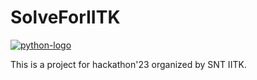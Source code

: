 # SolveForIITK
[![python-logo]][python]

This is a project for hackathon'23 organized by SNT  IITK.



















[python]: https://www.python.org/
[python-logo]: https://img.shields.io/badge/Python-FFD43B?style=for-the-badge&logo=python&logoColor=blue
